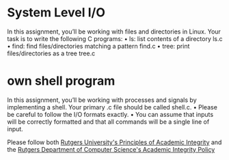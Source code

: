 # System Level I/O

In this assignment, you’ll be working with files and directories in Linux. Your task is to
write the following C programs:
• ls: list contents of a directory ls.c
• find: find files/directories matching a pattern find.c
• tree: print files/directories as a tree tree.c

# own shell program

In this assignment, you’ll be working with processes and signals by implementing a shell. Your
primary .c file should be called shell.c.
• Please be careful to follow the I/O formats exactly.
• You can assume that inputs will be correctly formatted and that all commands will be a
single line of input.

Please follow both [Rutgers University's Principles of Academic Integrity](https://academicintegrity.rutgers.edu) and the [Rutgers Department of Computer Science's Academic Integrity Policy](https://www.cs.rutgers.edu/academics/undergraduate/academic-integrity-policy)
